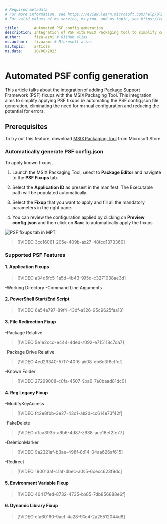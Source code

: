 ```yaml
---
# Required metadata
# For more information, see https://review.learn.microsoft.com/help/platform/learn-editor-add-metadata?branch=main
# For valid values of ms.service, ms.prod, and ms.topic, see https://review.learn.microsoft.com/help/platform/metadata-taxonomies?branch=main

title:       Automated PSF config generation 
description: Integration of PSF with MSIX Packaging tool to simplify conversion by automating PSF config file generation
author:      fiza-azmi # GitHub alias
ms.author:   fizaazmi # Microsoft alias
ms.topic:    article
ms.date:     10/06/2023
---
```


# Automated PSF config generation

This article talks about the integration of adding Package Support Framework (PSF) fixups with the MSIX Packaging Tool. This integration aims to simplify applying PSF fixups by automating the PSF config.json file generation, eliminating the need for manual configuration and reducing the potential for errors.

## Prerequisites

To try out this feature, download [MSIX Packaging Tool](https://www.microsoft.com/p/msix-packaging-tool/9n5lw3jbcxkf) from Microsoft Store 

### Automatically generate PSF config.json

To apply known fixups,

1. Launch the MSIX Packaging Tool, select to __Package Editor__ and navigate to the __PSF Fixups__ tab.

1. Select the __Application ID__ as present in the manifest. The Executable path will be populated automatically.

1. Select the __Fixup__ that you want to apply and fill all the mandatory parameters in the right pane.

1. You can review the configuration applied by clicking on __Preview config.json__ and then click on __Save__ to automatically apply the fixups.

  
![PSF fixups tab in MPT](media/psf-integration-with-mpt/psf-fixups-tab-in-mpt1.jpg)

>[!VIDEO 3cc16061-205e-409b-ab27-48fcd1373360]

### Supported PSF Features

#### 1. Application Fixups
>[!VIDEO a34d5fc5-1a5d-4b43-995d-c3271038ae3d]

-Working Directory
-Command Line Arguments 

#### 2. PowerShell Start/End Script 

>[!VIDEO 6a54e797-89f4-43df-a526-95c9625faa13]

#### 3. File Redirection Fixup 
-Package Relative

>[!VIDEO 5e1e2ccd-e444-4ded-a092-e715118c7da7]

-Package Drive Relative

>[!VIDEO 4ed29340-57f7-40f6-ab08-db6c3f6cffcf]

-Known Folder

>[!VIDEO 27299008-c0fa-4507-9ba6-7a0baad81dc0]

#### 4. Reg Legacy Fixup 

-ModifyKeyAccess

>[!VIDEO f42e8fbb-3e27-43d1-a82d-cc614e73f42f]

-FakeDelete

>[!VIDEO d1ca3935-a6b6-4d87-8638-acc16ef2fe77]

-DeletionMarker

>[!VIDEO 9a2321af-b3ae-498f-8d14-04aa626af615]

-Redirect

>[!VIDEO 190013af-c1af-4bec-a005-6cecc623f9dc]

#### 5. Environment Variable Fixup

>[!VIDEO 46417fed-8732-4735-bb85-7db856888e6f]

#### 6. Dynamic Library Fixup

>[!VIDEO cfa60160-9aef-4a28-93e4-2a25512044d8]




